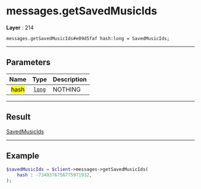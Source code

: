 # messages.getSavedMusicIds

**Layer** : 214

```tl
messages.getSavedMusicIds#e09d5faf hash:long = SavedMusicIds;
```

---

## Parameters

| Name | Type | Description |
| :---: | :---: | :--- |
| <mark>hash</mark> | [`long`](type/long) | NOTHING |

---

## Result

[SavedMusicIds](type/SavedMusicIds)

---

## Example

```php
$savedMusicIds = $client->messages->getSavedMusicIds(
	hash : -7349376756775971932,
);
```